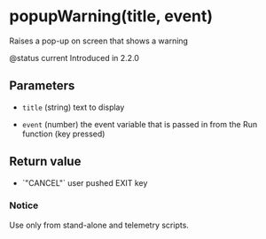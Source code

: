 # popupWarning(title, event)



Raises a pop-up on screen that shows a warning

@status current Introduced in 2.2.0


## Parameters

* `title` (string) text to display

* `event` (number) the event variable that is passed in from the
Run function (key pressed)



## Return value

* \`"CANCEL"\` user pushed EXIT key



### Notice
Use only from stand-alone and telemetry scripts.


